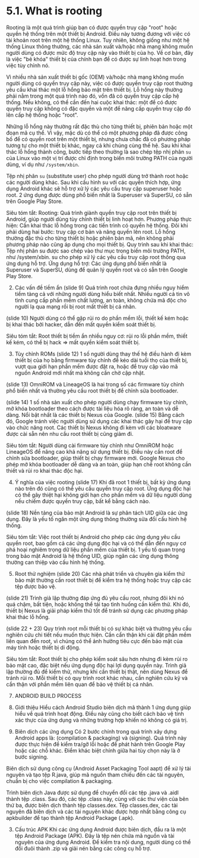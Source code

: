 # 5.1. What is rooting
Rooting là một quá trình giúp bạn có được quyền truy cập "root" hoặc quyền hệ thống trên một thiết bị Android. Điều này tương đương với việc có tài khoản root trên một hệ thống Linux. Tuy nhiên, không giống như một hệ thống Linux thông thường, các nhà sản xuất và/hoặc nhà mạng không muốn người dùng có được mức độ truy cập này vào thiết bị của họ. Về cơ bản, đây là việc "bẻ khóa" thiết bị của chính bạn để có được sự linh hoạt hơn trong việc tùy chỉnh nó.

Vì nhiều nhà sản xuất thiết bị gốc (OEM) và/hoặc nhà mạng không muốn người dùng có quyền truy cập này, việc có được quyền truy cập root thường yêu cầu khai thác một lỗ hổng bảo mật trên thiết bị. Lỗ hổng này thường phải nằm trong một quá trình nào đó, vốn đã có quyền truy cập cấp hệ thống. Nếu không, có thể cần đến hai cuộc khai thác: một để có được quyền truy cập không có đặc quyền và một để nâng cấp quyền truy cập đó lên cấp hệ thống hoặc "root".

Những lỗ hổng này thường rất đặc thù cho từng thiết bị, phiên bản hoặc một đoạn mã cụ thể. Vì vậy, mặc dù có thể có một phương pháp đã được công bố để có quyền root trên một thiết bị, nhưng chưa chắc đã có phương pháp tương tự cho một thiết bị khác, ngay cả khi chúng cùng thế hệ. Sau khi khai thác lỗ hổng thành công, bước tiếp theo thường là sao chép tệp nhị phân `su` của Linux vào một vị trí được chỉ định trong biến môi trường PATH của người dùng, ví dụ như `/system/xbin`.

Tệp nhị phân `su` (substitute user) cho phép người dùng trở thành root hoặc các người dùng khác.
Sau khi cấu hình su với các quyền thích hợp, ứng dụng Android khác sẽ hỗ trợ xử lý các yêu cầu truy cập superuser hoặc root. 2 ứng dụng được dùng phổ biến nhất là Superuser và SuperSU, có sẵn trên Google Play Store.

Siêu tóm tắt:
Rooting: Quá trình giành quyền truy cập root trên thiết bị Android, giúp người dùng tùy chỉnh thiết bị linh hoạt hơn.
Phương pháp thực hiện:
Cần khai thác lỗ hổng trong các tiến trình có quyền hệ thống.
Đôi khi phải dùng hai bước: truy cập cơ bản và nâng quyền lên root.
Lỗ hổng thường đặc thù cho từng thiết bị hoặc phiên bản mã, nên không phải phương pháp nào cũng áp dụng cho mọi thiết bị.
Quy trình sau khi khai thác:
Tệp nhị phân su được sao chép vào thư mục trong biến môi trường PATH, như /system/xbin.
su cho phép xử lý các yêu cầu truy cập root thông qua ứng dụng hỗ trợ.
Ứng dụng hỗ trợ: Các ứng dụng phổ biến nhất là Superuser và SuperSU, dùng để quản lý quyền root và có sẵn trên Google Play Store.

2. Các vấn đề tiềm ẩn
(slide 9)
Quá trình root chứa đựng nhiều nguy hiểm tiềm tàng cả với những người dùng hiểu biết nhất. 
Nhiều người cả tin vô tình cung cấp phần mềm chất lượng, an toàn, không chứa mã độc cho người lạ qua mạng rồi bị root mất thiết bị cá nhân.

(slide 10)
Người dùng có thể gặp rủi ro do phần mềm lỗi, thiết kế kém hoặc bị khai thác bởi hacker, dẫn đến mất quyền kiểm soát thiết bị.

Siêu tóm tắt: Root thiết bị tiềm ẩn nhiều nguy cơ: rủi ro lỗi phần mềm, thiết kế kém, có thể bị hack => mất quyền kiểm soát thiết bị.

3. Tùy chỉnh ROMs
(slide 12)
1 số người dùng thay thế hệ điều hành đi kèm thiết bị của họ bằng firmware tùy chỉnh để kéo dài tuổi thọ của thiết bị, vượt qua giới hạn phần mềm được đặt ra, hoặc để truy cập vào mã nguồn Android mới nhất mà không cần chờ cập nhật.

(slide 13)
OmniROM và LineageOS là hai trong số các firmware tùy chỉnh phổ biến nhất và thường yêu cầu root thiết bị để chỉnh sửa bootloader.

(slide 14)
1 số nhà sản xuất cho phép người dùng chạy firmware tùy chỉnh, mở khóa bootloader theo cách được tài liệu hóa rõ ràng, an toàn và dễ dàng.
Nổi bật nhất là các thiết bị Nexus của Google.
(slide 15)
Bằng cách đó, Google tránh việc người dùng sử dụng các khai thác gây hại để truy cập vào chức năng root.
Các thiết bị Nexus không đi kèm với các bloatware được cài sẵn nên nhu cầu root thiết bị cũng giảm đi.

Siêu tóm tắt: 
Người dùng cài firmware tùy chỉnh như OmniROM hoặc LineageOS để nâng cao khả năng sử dụng thiết bị. Điều này cần root để chỉnh sửa bootloader, giúp thiết bị chạy firmware mới.
Google Nexus cho phép mở khóa bootloader dễ dàng và an toàn, giúp hạn chế root không cần thiết và rủi ro khai thác độc hại.

4. Ý nghĩa của việc rooting
(slide 17)
Khi đã root 1 thiết bị, bất kỳ ứng dụng nào trên đó cũng có thể yêu cầu quyền truy cập root.
Ứng dụng độc hại có thể gây thiệt hại không giới hạn cho phần mềm và dữ liệu người dùng nếu chiếm được quyền truy cập, bất kể bằng cách nào.

(slide 18)
Nền tảng của bảo mật Android là sự phân tách UID giữa các ứng dụng. Đây là yếu tố ngăn một ứng dụng thông thường sửa đổi cấu hình hệ thống.

Siêu tóm tắt: Việc root thiết bị Android cho phép các ứng dụng yêu cầu quyền root, bao gồm cả các ứng dụng độc hại và có thể dẫn đến nguy cơ phá hoại nghiêm trọng dữ liệu phần mềm của thiết bị. 1 yếu tố quan trọng trong bảo mật Android là hệ thống UID, giúp ngăn các ứng dụng thông thường can thiệp vào cấu hình hệ thống.

5. Root thử nghiệm
(slide 20)
Các nhà phát triển và chuyên gia kiểm thử bảo mật thường cần root thiết bị để kiểm tra hệ thống hoặc truy cập các tệp được bảo vệ.


(slide 21)
Trình giả lập thường đáp ứng đủ yêu cầu root, nhưng đôi khi nó quá chậm, bất tiện, hoặc không thể tái tạo tình huống cần kiểm thử.
Khi đó, thiết bị Nexus là giải pháp kiểm thử tốt để tránh sử dụng các phương pháp khai thác lỗ hổng. 

(slide 22 + 23)
Quy trình root mỗi thiết bị có sự khác biệt và thường yêu cầu nghiên cứu chi tiết nếu muốn thực hiện.
Cần cẩn thận khi cài đặt phần mềm liên quan đến root, vì chúng có thể ảnh hưởng tiêu cực đến bảo mật của máy tính hoặc thiết bị di động.

Siêu tóm tắt: 
Root thiết bị cho phép kiểm soát sâu hơn nhưng đi kèm rủi ro bảo mật cao, đặc biệt nếu ứng dụng độc hại lợi dụng quyền này.
Trình giả lập thường đủ để kiểm thử, nhưng khi cần thiết bị thật, nên dùng Nexus để tránh rủi ro.
Mỗi thiết bị có quy trình root khác nhau, cần nghiên cứu kỹ và cẩn thận với phần mềm liên quan để bảo vệ thiết bị cá nhân.


7. ANDROID BUILD PROCESS
1. Giới thiệu
Hiểu cách Android Studio biên dịch mã thành 1 ứng dụng giúp hiểu về quá trình hoạt động. Điều này cũng cho biết cách bảo vệ tính xác thực của ứng dụng và những trường hợp khiến nó không có giá trị.​

2. Biên dịch các ứng dụng
Có 2 bước chính trong quá trình xây dựng Android apps là: (compilation & packaging) và (signing). Quá trình này được thực hiện để kiểm tra/gỡ lỗi hoặc để phát hành trên Google Play hoặc các chỗ khác. Điểm khác biệt chính giữa hai tùy chọn này là ở bước signing.

Biên dịch sử dụng công cụ (Android Asset Packaging Tool aapt) để xử lý tài nguyên và tạo tệp R.java, giúp mã nguồn tham chiếu đến các tài nguyên, chuẩn bị cho việc compilation & packaging.

Trình biên dịch Java được sử dụng để chuyển đổi các tệp .java và .aidl thành tệp .class. Sau đó, các tệp .class này, cùng với các thư viện của bên thứ ba, được biên dịch thành tệp classes.dex. Tệp classes.dex, các tài nguyên đã biên dịch và các tài nguyên khác được hợp nhất bằng công cụ apkbuilder để tạo thành tệp Android Package (.apk).

3. Cấu trúc APK
Khi các ứng dụng Android được biên dịch, đầu ra là một tệp Android Package (APK). Đây là tệp nén chứa mã nguồn và tài nguyên của ứng dụng Android. Để kiểm tra nội dung, người dùng có thể đổi đuôi thành .zip và giải nén bằng các công cụ hỗ trợ.



